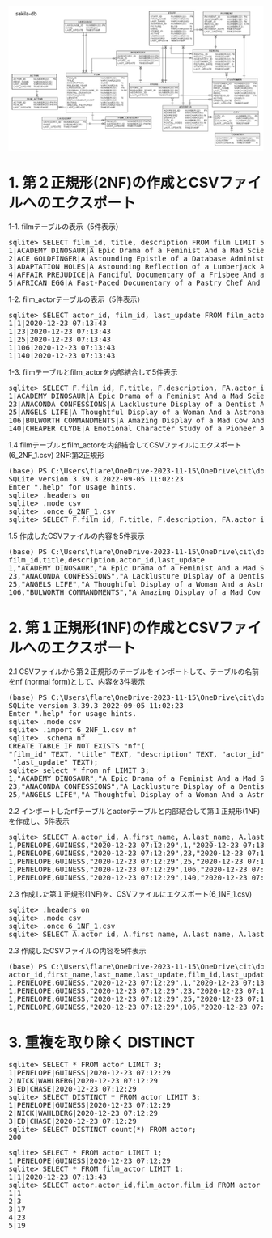<img src="sakila-schemes.jpg">

# 1. 第２正規形(2NF)の作成とCSVファイルへのエクスポート
1-1. filmテーブルの表示（5件表示）
<pre>
sqlite> SELECT film_id, title, description FROM film LIMIT 5;
1|ACADEMY DINOSAUR|A Epic Drama of a Feminist And a Mad Scientist who must Battle a Teacher in The Canadian Rockies
2|ACE GOLDFINGER|A Astounding Epistle of a Database Administrator And a Explorer who must Find a Car in Ancient China
3|ADAPTATION HOLES|A Astounding Reflection of a Lumberjack And a Car who must Sink a Lumberjack in A Baloon Factory
4|AFFAIR PREJUDICE|A Fanciful Documentary of a Frisbee And a Lumberjack who must Chase a Monkey in A Shark Tank
5|AFRICAN EGG|A Fast-Paced Documentary of a Pastry Chef And a Dentist who must Pursue a Forensic Psychologist in The Gulf of Mexico
</pre>
1-2. film_actorテーブルの表示（5件表示）
<pre>
sqlite> SELECT actor_id, film_id, last_update FROM film_actor LIMIT 5;
1|1|2020-12-23 07:13:43
1|23|2020-12-23 07:13:43
1|25|2020-12-23 07:13:43
1|106|2020-12-23 07:13:43
1|140|2020-12-23 07:13:43
</pre>
1-3. filmテーブルとfilm_actorを内部結合して5件表示
<pre>
sqlite> SELECT F.film_id, F.title, F.description, FA.actor_id, FA.last_update FROM film F JOIN film_actor FA ON F.film_id = FA.film_id LIMIT 5;
1|ACADEMY DINOSAUR|A Epic Drama of a Feminist And a Mad Scientist who must Battle a Teacher in The Canadian Rockies|1|2020-12-23 07:13:43
23|ANACONDA CONFESSIONS|A Lacklusture Display of a Dentist And a Dentist who must Fight a Girl in Australia|1|2020-12-23 07:13:43
25|ANGELS LIFE|A Thoughtful Display of a Woman And a Astronaut who must Battle a Robot in Berlin|1|2020-12-23 07:13:43
106|BULWORTH COMMANDMENTS|A Amazing Display of a Mad Cow And a Pioneer who must Redeem a Sumo Wrestler in The Outback|1|2020-12-23 07:13:43
140|CHEAPER CLYDE|A Emotional Character Study of a Pioneer And a Girl who must Discover a Dog in Ancient Japan|1|2020-12-23 07:13:43
</pre>
1.4 filmテーブルとfilm_actorを内部結合してCSVファイルにエクスポート(6_2NF_1.csv) 2NF:第2正規形
<pre>
(base) PS C:\Users\flare\OneDrive-2023-11-15\OneDrive\cit\db2023\6> .\sqlite3.exe .\sakila_master.db
SQLite version 3.39.3 2022-09-05 11:02:23
Enter ".help" for usage hints.
sqlite> .headers on
sqlite> .mode csv
sqlite> .once 6_2NF_1.csv
sqlite> SELECT F.film_id, F.title, F.description, FA.actor_id, FA.last_update FROM film F JOIN film_actor FA ON F.film_id = FA.film_id;
</pre>
1.5 作成したCSVファイルの内容を5件表示
<pre>
(base) PS C:\Users\flare\OneDrive-2023-11-15\OneDrive\cit\db2023\6> head -n 5 .\6_2NF_1.csv
film_id,title,description,actor_id,last_update
1,"ACADEMY DINOSAUR","A Epic Drama of a Feminist And a Mad Scientist who must Battle a Teacher in The Canadian Rockies",1,"2020-12-23 07:13:43"
23,"ANACONDA CONFESSIONS","A Lacklusture Display of a Dentist And a Dentist who must Fight a Girl in Australia",1,"2020-12-23 07:13:43"
25,"ANGELS LIFE","A Thoughtful Display of a Woman And a Astronaut who must Battle a Robot in Berlin",1,"2020-12-23 07:13:43"
106,"BULWORTH COMMANDMENTS","A Amazing Display of a Mad Cow And a Pioneer who must Redeem a Sumo Wrestler in The Outback",1,"2020-12-23 07:13:43"
</pre>

# 2. 第１正規形(1NF)の作成とCSVファイルへのエクスポート
2.1 CSVファイルから第２正規形のテーブルをインポートして、テーブルの名前をnf (normal form)として、内容を3件表示
<pre>
(base) PS C:\Users\flare\OneDrive-2023-11-15\OneDrive\cit\db2023\6> .\sqlite3.exe .\sakila_master.db
SQLite version 3.39.3 2022-09-05 11:02:23
Enter ".help" for usage hints.
sqlite> .mode csv
sqlite> .import 6_2NF_1.csv nf
sqlite> .schema nf
CREATE TABLE IF NOT EXISTS "nf"(
"film_id" TEXT, "title" TEXT, "description" TEXT, "actor_id" TEXT,
 "last_update" TEXT);
sqlite> select * from nf LIMIT 3;
1,"ACADEMY DINOSAUR","A Epic Drama of a Feminist And a Mad Scientist who must Battle a Teacher in The Canadian Rockies",1,"2020-12-23 07:13:43"
23,"ANACONDA CONFESSIONS","A Lacklusture Display of a Dentist And a Dentist who must Fight a Girl in Australia",1,"2020-12-23 07:13:43"
25,"ANGELS LIFE","A Thoughtful Display of a Woman And a Astronaut who must Battle a Robot in Berlin",1,"2020-12-23 07:13:43"
</pre>
2.2 インポートしたnfテーブルとactorテーブルと内部結合して第１正規形(1NF)を作成し、5件表示
<pre>
sqlite> SELECT A.actor_id, A.first_name, A.last_name, A.last_update, nf.film_id, nf.last_update, nf.title, nf.description FROM actor A JOIN nf ON A.actor_id = nf.actor_id LIMIT 5;
1,PENELOPE,GUINESS,"2020-12-23 07:12:29",1,"2020-12-23 07:13:43","ACADEMY DINOSAUR","A Epic Drama of a Feminist And a Mad Scientist who must Battle a Teacher in The Canadian Rockies"
1,PENELOPE,GUINESS,"2020-12-23 07:12:29",23,"2020-12-23 07:13:43","ANACONDA CONFESSIONS","A Lacklusture Display of a Dentist And a Dentist who must Fight a Girl in Australia"
1,PENELOPE,GUINESS,"2020-12-23 07:12:29",25,"2020-12-23 07:13:43","ANGELS LIFE","A Thoughtful Display of a Woman And a Astronaut who must Battle a Robot in Berlin"
1,PENELOPE,GUINESS,"2020-12-23 07:12:29",106,"2020-12-23 07:13:43","BULWORTH COMMANDMENTS","A Amazing Display of a Mad Cow And a Pioneer who must Redeem a Sumo Wrestler in The Outback"
1,PENELOPE,GUINESS,"2020-12-23 07:12:29",140,"2020-12-23 07:13:43","CHEAPER CLYDE","A Emotional Character Study of a Pioneer And a Girl who must Discover a Dog in Ancient Japan"
</pre>
2.3 作成した第１正規形(1NF)を、CSVファイルにエクスポート(6_1NF_1.csv)
<pre>
sqlite> .headers on
sqlite> .mode csv
sqlite> .once 6_1NF_1.csv
sqlite> SELECT A.actor_id, A.first_name, A.last_name, A.last_update, nf.film_id, nf.last_update, nf.title, nf.description FROM actor A JOIN nf ON A.actor_id = nf.actor_id;
</pre>
2.3 作成したCSVファイルの内容を5件表示
<pre>
(base) PS C:\Users\flare\OneDrive-2023-11-15\OneDrive\cit\db2023\6> head -n 5 .\6_1NF_1.csv
actor_id,first_name,last_name,last_update,film_id,last_update,title,description
1,PENELOPE,GUINESS,"2020-12-23 07:12:29",1,"2020-12-23 07:13:43","ACADEMY DINOSAUR","A Epic Drama of a Feminist And a Mad Scientist who must Battle a Teacher in The Canadian Rockies"
1,PENELOPE,GUINESS,"2020-12-23 07:12:29",23,"2020-12-23 07:13:43","ANACONDA CONFESSIONS","A Lacklusture Display of a Dentist And a Dentist who must Fight a Girl in Australia"
1,PENELOPE,GUINESS,"2020-12-23 07:12:29",25,"2020-12-23 07:13:43","ANGELS LIFE","A Thoughtful Display of a Woman And a Astronaut who must Battle a Robot in Berlin"
1,PENELOPE,GUINESS,"2020-12-23 07:12:29",106,"2020-12-23 07:13:43","BULWORTH COMMANDMENTS","A Amazing Display of a Mad Cow And a Pioneer who must Redeem a Sumo Wrestler in The Outback"
</pre>

# 3. 重複を取り除く DISTINCT
<pre>
sqlite> SELECT * FROM actor LIMIT 3;
1|PENELOPE|GUINESS|2020-12-23 07:12:29
2|NICK|WAHLBERG|2020-12-23 07:12:29
3|ED|CHASE|2020-12-23 07:12:29
sqlite> SELECT DISTINCT * FROM actor LIMIT 3;
1|PENELOPE|GUINESS|2020-12-23 07:12:29
2|NICK|WAHLBERG|2020-12-23 07:12:29
3|ED|CHASE|2020-12-23 07:12:29
sqlite> SELECT DISTINCT count(*) FROM actor;
200
</pre>
<pre>
sqlite> SELECT * FROM actor LIMIT 1;
1|PENELOPE|GUINESS|2020-12-23 07:12:29
sqlite> SELECT * FROM film_actor LIMIT 1;
1|1|2020-12-23 07:13:43
sqlite> SELECT actor.actor_id,film_actor.film_id FROM actor JOIN film_actor ON actor.actor_id = film_actor.actor_id GROUP BY actor.actor_id LIMIT 5;
1|1
2|3
3|17
4|23
5|19
</pre>
